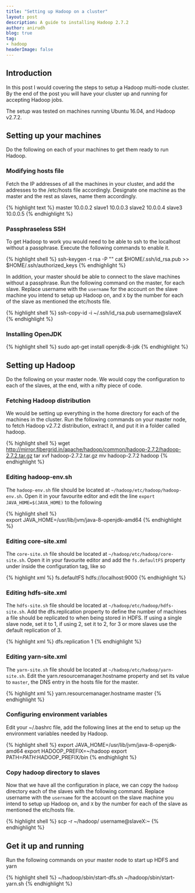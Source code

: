 ```yaml
---
title: "Setting up Hadoop on a cluster"
layout: post
description: A guide to installing Hadoop 2.7.2
author: anirudh
blog: true
tag:
- hadoop
headerImage: false
---
```


## Introduction

In this post I would covering the steps to setup a Hadoop multi-node cluster. By the end of the post you will have your cluster up and running for accepting Hadoop jobs.

The setup was tested on machines running Ubuntu 16.04, and Hadoop v2.7.2.

## Setting up your machines

Do the following on each of your machines to get them ready to run Hadoop.

### Modifying hosts file

Fetch the IP addresses of all the machines in your cluster, and add the addresses to the /etc/hosts file accordingly. Designate one machine as the master and the rest as slaves, name them accordingly.

{% highlight text %}
master 10.0.0.2
slave1 10.0.0.3
slave2 10.0.0.4
slave3 10.0.0.5
{% endhighlight %}


### Passphraseless SSH

To get Hadoop to work you would need to be able to ssh to the localhost without a passphrase. Execute the following commands to enable it.

{% highlight shell %}
ssh-keygen -t rsa -P ""
cat $HOME/.ssh/id_rsa.pub >> $HOME/.ssh/authorized_keys
{% endhighlight %}

In addition, your master should be able to connect to the slave machines without a passphrase. Run the following command <span class="evidence">on the master</span>, for each slave. Replace username with the `username` for the account on the slave machine you intend to setup up Hadoop on, and `X` by the number for each of the slave as mentioned the etc/hosts file.

{% highlight shell %}
ssh-copy-id -i ~/.ssh/id_rsa.pub username@slaveX
{% endhighlight %}

### Installing OpenJDK

{% highlight shell %}
sudo apt-get install openjdk-8-jdk
{% endhighlight %}

## Setting up Hadoop

Do the following on your master node. We would copy the configuration to each of the slaves, at the end, with a nifty piece of code.

### Fetching Hadoop distribution

We would be setting up everything in the home directory for each of the machines in the cluster. Run the following commands on your master node, to fetch Hadoop v2.7.2 distribution, extract it, and put it in a folder called hadoop.

{% highlight shell %}
wget http://mirror.fibergrid.in/apache/hadoop/common/hadoop-2.7.2/hadoop-2.7.2.tar.gz
tar xvf hadoop-2.7.2.tar.gz
mv hadoop-2.7.2 hadoop
{% endhighlight %}

### Editing hadoop-env.sh

The `hadoop-env.sh` file should be located at `~/hadoop/etc/hadoop/hadoop-env.sh`. Open it in your favourite editor and edit the line `export JAVA_HOME=$(JAVA_HOME)` to the following

{% highlight shell %}   
export JAVA_HOME=/usr/lib/jvm/java-8-openjdk-amd64
{% endhighlight %}

### Editing core-site.xml

The `core-site.sh` file should be located at `~/hadoop/etc/hadoop/core-site.sh`. Open it in your favourite editor and add the `fs.defaultFS` property under inside the configuration tag, like so

{% highlight xml %}
<configuration>
    <property>
        <name>fs.defaultFS</name>
        <value>hdfs://localhost:9000</value>
    </property>
</configuration>
{% endhighlight %}

### Editing hdfs-site.xml

The `hdfs-site.sh` file should be located at `~/hadoop/etc/hadoop/hdfs-site.sh`. Add the dfs.replication property to define the number of machines a file should be replicated to when being stored in HDFS. If using a single slave node, set it to 1, if using 2, set it to 2, for 3 or more slaves use the default replication of 3.

{% highlight xml %}
<configuration>
    <property>
        <name>dfs.replication</name>
        <value>1</value>
    </property>
</configuration>
{% endhighlight %}

### Editing yarn-site.xml

The `yarn-site.sh` file should be located at `~/hadoop/etc/hadoop/yarn-site.sh`. Edit the yarn.resourcemanager.hostname property and set its value to `master`, the DNS entry in the hosts file for the master.

{% highlight xml %}
<configuration>
 <property>
    <name>yarn.resourcemanager.hostname</name>
    <value>master</value>
  </property>
</configuration>
{% endhighlight %}

### Configuring environment variables

Edit your ~/.bashrc file, add the following lines at the end to setup up the environment variables needed by Hadoop.

{% highlight shell %}
export JAVA_HOME=/usr/lib/jvm/java-8-openjdk-amd64
export HADOOP_PREFIX=~/hadoop
export PATH=$PATH:$HADOOP_PREFIX/bin
{% endhighlight %}

### Copy hadoop directory to slaves

Now that we have all the configuration in place, we can copy the `hadoop` directory each of the slaves with the following command. Replace username with the `username` for the account on the slave machine you intend to setup up Hadoop on, and `X` by the number for each of the slave as mentioned the etc/hosts file.

{% highlight shell %}
scp -r ~/hadoop/ username@slaveX:~
{% endhighlight %}

## Get it up and running

Run the following commands on your master node to start up HDFS and yarn

{% highlight shell %}
~/hadoop/sbin/start-dfs.sh
~/hadoop/sbin/start-yarn.sh
{% endhighlight %}
